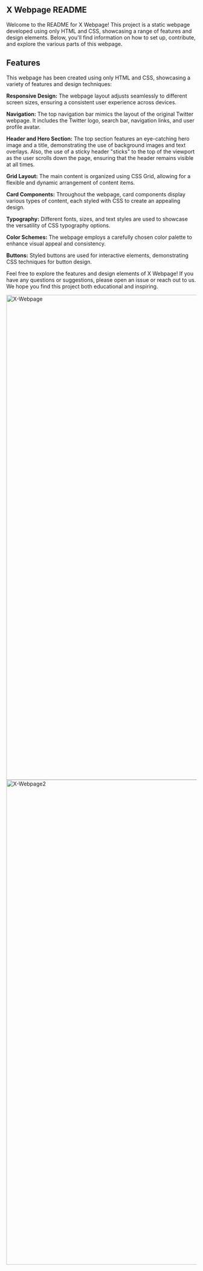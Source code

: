 ## **X Webpage README**

Welcome to the README for X Webpage! This project is a static webpage developed using only HTML and CSS, showcasing a range of features and design elements. Below, you'll find information on how to set up, contribute, and explore the various parts of this webpage.
## Features
This webpage has been created using only HTML and CSS, showcasing a variety of features and design techniques:

**Responsive Design:** The webpage layout adjusts seamlessly to different screen sizes, ensuring a consistent user experience across devices.

**Navigation:** The top navigation bar mimics the layout of the original Twitter webpage. It includes the Twitter logo, search bar, navigation links, and user profile avatar.

**Header and Hero Section:** The top section features an eye-catching hero image and a title, demonstrating the use of background images and text overlays. Also, the use of a sticky header "sticks" to the top of the viewport as the user scrolls down the page, ensuring that the header remains visible at all times. 

**Grid Layout:** The main content is organized using CSS Grid, allowing for a flexible and dynamic arrangement of content items.

**Card Components:** Throughout the webpage, card components display various types of content, each styled with CSS to create an appealing design.

**Typography:** Different fonts, sizes, and text styles are used to showcase the versatility of CSS typography options.

**Color Schemes:** The webpage employs a carefully chosen color palette to enhance visual appeal and consistency.

**Buttons:** Styled buttons are used for interactive elements, demonstrating CSS techniques for button design.

Feel free to explore the features and design elements of X Webpage! If you have any questions or suggestions, please open an issue or reach out to us. We hope you find this project both educational and inspiring.


<img width="1280" alt="X-Webpage" src="https://github.com/Hassan-318/X-Tutorial/assets/142814682/2e2dc9f5-08be-45bf-b608-11c85493ea77">
<img width="1280" alt="X-Webpage2" src="https://github.com/Hassan-318/X-Tutorial/assets/142814682/bfd88c03-6d1c-46e6-95fc-ea28d5dac78f">

